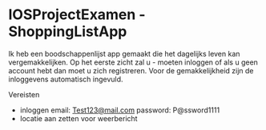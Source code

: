 # IOSProjectExamen - ShoppingListApp  

Ik heb een boodschappenlijst app gemaakt die het dagelijks leven kan vergemakkelijken. Op het eerste zicht zal u - moeten inloggen of als u geen account hebt dan moet u zich registreren. Voor de gemakkelijkheid zijn de inloggevens automatisch ingevuld. 


Vereisten

- inloggen
  email: Test123@mail.com
  password: P@ssword1111
- locatie aan zetten voor weerbericht

